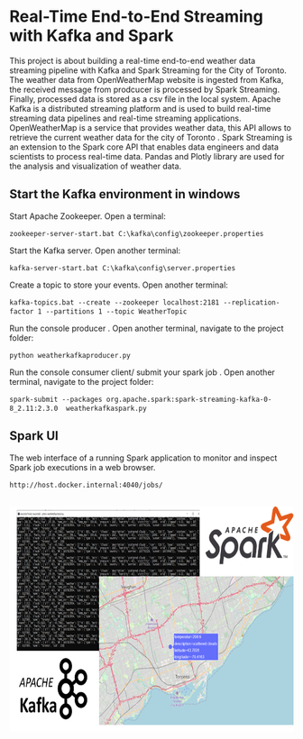 # Real-Time End-to-End Streaming with Kafka and Spark
This project is about building a real-time end-to-end weather data streaming pipeline with Kafka and Spark Streaming for the City of Toronto. The weather data from OpenWeatherMap website is ingested from Kafka, the received message from prodcucer is processed by Spark Streaming. Finally, processed data is stored as a csv file in the local system. Apache Kafka is a distributed streaming platform and is used to build real-time streaming data pipelines and real-time streaming applications. OpenWeatherMap is a service that provides weather data, this API allows to retrieve the current weather data for the city of Toronto . Spark Streaming is an extension to the Spark core API that enables data engineers and data scientists to process real-time data.
Pandas and Plotly library are used for the analysis and visualization of weather data.

## Start the Kafka environment in windows
Start Apache Zookeeper. Open a terminal:
```
zookeeper-server-start.bat C:\kafka\config\zookeeper.properties

```
Start the Kafka server. Open another terminal:
```
kafka-server-start.bat C:\kafka\config\server.properties

```
Create a topic to store your events. Open another terminal:
```
kafka-topics.bat --create --zookeeper localhost:2181 --replication-factor 1 --partitions 1 --topic WeatherTopic

```
Run the console producer . Open another terminal, navigate to the project folder:
```
python weatherkafkaproducer.py

```
Run the console consumer client/ submit your spark job . Open another terminal, navigate to the project folder:
```
spark-submit --packages org.apache.spark:spark-streaming-kafka-0-8_2.11:2.3.0  weatherkafkaspark.py

```
## Spark UI

The web interface of a running Spark application to monitor and inspect Spark job executions in a web browser.
```
http://host.docker.internal:4040/jobs/

```
</br>
<img src="weather.png"  height="400"/>


